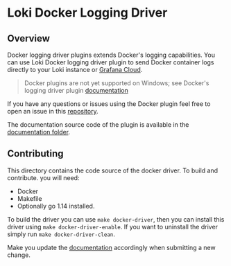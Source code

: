 # Loki Docker Logging Driver

## Overview

Docker logging driver plugins extends Docker's logging capabilities. You can use Loki Docker logging driver plugin to send
Docker container logs directly to your Loki instance or [Grafana Cloud](https://grafana.com/loki).

> Docker plugins are not yet supported on Windows; see Docker's logging driver plugin [documentation](https://docs.docker.com/engine/extend/)

If you have any questions or issues using the Docker plugin feel free to open an issue in this [repository](https://github.com/grafana/loki/issues).

The documentation source code of the plugin is available in the [documentation folder](../../docs/sources/clients/docker-driver/).

## Contributing

This directory contains the code source of the docker driver.
To build and contribute. you will need:

- Docker
- Makefile
- Optionally go 1.14 installed.

To build the driver you can use `make docker-driver`, then you can install this driver using `make docker-driver-enable`.
If you want to uninstall the driver simply run `make docker-driver-clean`.

Make you update the [documentation](../../docs/sources/clients/docker-driver/) accordingly when submitting a new change.
